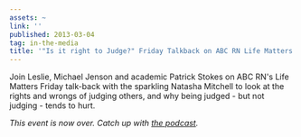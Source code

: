 ```yaml
---
assets: ~
link: ''
published: 2013-03-04
tag: in-the-media
title: '"Is it right to Judge?" Friday Talkback on ABC RN Life Matters'
---
```

Join Leslie, Michael Jenson and academic Patrick Stokes on ABC RN's Life Matters Friday talk-back with the sparkling Natasha Mitchell to look at the rights and wrongs of judging others, and why being judged - but not judging - tends to hurt. 

*This event is now over. Catch up with [the podcast](http://www.abc.net.au/radionational/programs/lifematters/friday-talkback--judgement/4538950).*